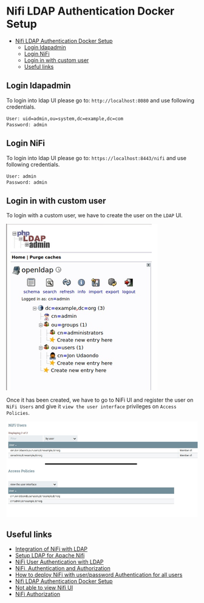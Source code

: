 # Nifi LDAP Authentication Docker Setup

- [Nifi LDAP Authentication Docker Setup](#nifi-ldap-authentication-docker-setup)
  - [Login ldapadmin](#login-ldapadmin)
  - [Login NiFi](#login-nifi)
  - [Login in with custom user](#login-in-with-custom-user)
  - [Useful links](#useful-links)

## Login ldapadmin

To login into ldap UI please go to: `http://localhost:8080` and use following credentials.

```
User: uid=admin,ou=system,dc=example,dc=com
Password: admin
```

## Login NiFi

To login into ldap UI please go to: `https://localhost:8443/nifi` and use following credentials.

```
User: admin
Password: admin
```

## Login in with custom user

To login with a custom user, we have to create the user on the `LDAP` UI.

![](images/phpldapadmin.jpg)

Once it has been created, we have to go to NiFi UI and register the user on `NiFi Users` and give it `view the user interface` privileges on `Access Policies`.

![](images/nifi.jpg)

## Useful links

- [Integration of NiFi with LDAP](https://pierrevillard.com/2017/01/24/integration-of-nifi-with-ldap/comment-page-1/)
- [Setup LDAP for Apache Nifi](https://vanducng.dev/2019/11/20/Setup-LDAP-for-Apache-Nifi/)
- [NiFi User Authentication with LDAP](https://community.cloudera.com/t5/Community-Articles/NiFi-User-Authentication-with-LDAP/ta-p/245035)
- [NiFi, Authentication and Authorization](https://ijokarumawak.github.io/nifi/2016/11/15/nifi-auth/)
- [How to deploy NiFi with user/password Authentication for all users](https://community.cloudera.com/t5/Support-Questions/How-to-deploy-NiFi-with-user-password-Authentication-for-all/td-p/215448)
- [Nifi LDAP Authentication Docker Setup](https://github.com/linksmart/nifi-ldap-authentication-setup)
- [Not able to view Nifi UI ](https://community.cloudera.com/t5/Support-Questions/Not-able-to-view-Nifi-UI/td-p/155011)
- [NiFi Authorization](https://docs.cloudera.com/HDPDocuments/HDF3/HDF-3.4.0/nifi-authorization/hdf-nifi-authorization.pdf)